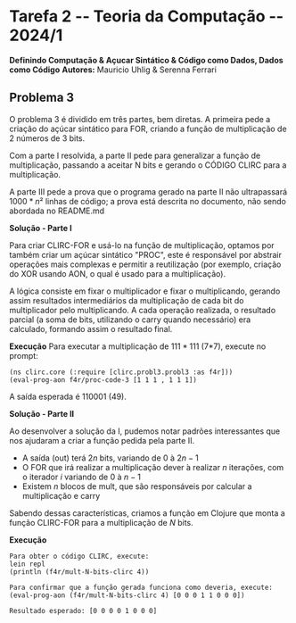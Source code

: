 # Tarefa 2 -- Teoria da Computação -- 2024/1
**Definindo Computação & Açucar Sintático & Código como Dados, Dados como Código**
**Autores:** Mauricio Uhlig & Serenna Ferrari

## Problema 3

O problema 3 é dividido em três partes, bem diretas. A primeira pede a criação do açúcar sintático para FOR, criando a função de multiplicação de 2 números de 3 bits. 

Com a parte I resolvida, a parte II pede para generalizar a função de multiplicação, passando a aceitar N bits e gerando o CÓDIGO CLIRC para a multiplicação.

A parte III pede a prova que o programa gerado na parte II não ultrapassará $1000 * n²$ linhas de código; a prova está descrita no documento, não sendo abordada no README.md

**Solução - Parte I**

Para criar CLIRC-FOR e usá-lo na função de multiplicação, optamos por também criar um açúcar sintático "PROC", este é responsável por abstrair operações mais complexas e permitir a reutilização (por exemplo, criação do XOR usando AON, o qual é usado para a multiplicação).

A lógica consiste em fixar o multiplicador e fixar o multiplicando, gerando assim resultados intermediários da multiplicação de cada bit do multiplicador pelo multiplicando. A cada operação realizada, o resultado parcial (a soma de bits, utilizando o carry quando necessário) era calculado, formando assim o resultado final.


**Execução**
Para executar a multiplicação de $111 * 111$ (7*7), execute no prompt:
```
(ns clirc.core (:require [clirc.probl3.probl3 :as f4r]))
(eval-prog-aon f4r/proc-code-3 [1 1 1 , 1 1 1])
```
A saída esperada é $110001$ (49).


**Solução - Parte II**

Ao desenvolver a solução da I, pudemos notar padrões interessantes que nos ajudaram a criar a função pedida pela parte II.

- A saída (out) terá $2n$ bits, variando de $0$ à $2n − 1$
- O FOR que irá realizar a multiplicação dever ́a realizar $n$ iterações, com o iterador $i$ variando de $0$ à $n − 1$
- Existem $n$ blocos de mult, que são responsáveis por calcular a multiplicação e carry

Sabendo dessas características, criamos a função em Clojure que monta a função CLIRC-FOR para a multiplicação de $N$ bits.

**Execução**
```
Para obter o código CLIRC, execute:
lein repl
(println (f4r/mult-N-bits-clirc 4))

Para confirmar que a função gerada funciona como deveria, execute:
(eval-prog-aon (f4r/mult-N-bits-clirc 4) [0 0 0 1 1 0 0 0])

Resultado esperado: [0 0 0 0 1 0 0 0]
```
